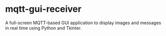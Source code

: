 # mqtt-gui-receiver
A full-screen MQTT-based GUI application to display images and messages in real time using Python and Tkinter.
